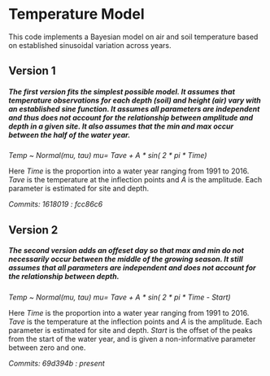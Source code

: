# Temperature Model
This code implements a Bayesian model on air and soil temperature based on established sinusoidal variation across years.

## Version 1

##### The first version fits the simplest possible model. It assumes that temperature observations for each depth (soil) and height (air) vary with an established sine function. It assumes all parameters are independent and thus does not account for the relationship between amplitude and depth in a given site. It also assumes that the min and max occur between the half of the water year.

_Temp ~ Normal(mu, tau)_
_mu= Tave + A * sin( 2 * pi * Time)_

Here _Time_ is the proportion into a water year ranging from 1991 to 2016. _Tave_ is the temperature at the inflection points and _A_ is the amplitude. Each parameter is estimated for site and depth. 

_Commits: 1618019 : fcc86c6_

## Version 2

##### The second version adds an offeset day so that max and min do not necessarily occur between the middle of the growing season. It still assumes that all parameters are independent and does not account for the relationship between depth.

_Temp ~ Normal(mu, tau)_
_mu= Tave + A * sin( 2 * pi * Time - Start)_

Here _Time_ is the proportion into a water year ranging from 1991 to 2016. _Tave_ is the temperature at the inflection points and _A_ is the amplitude. Each parameter is estimated for site and depth. _Start_ is the offset of the peaks from the start of the water year, and is given a non-informative parameter between zero and one.

_Commits: 69d394b :  present_